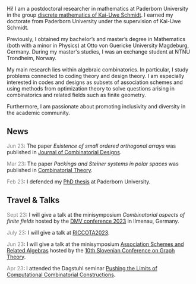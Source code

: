 Hi! I am a postdoctoral researcher in mathematics at Paderborn University in the group [discrete mathematics of Kai-Uwe Schmidt](https://math.uni-paderborn.de/en/ag/dm). 
I earned my doctorate from Paderborn University under the supervision of Kai-Uwe Schmidt. 

Previously, I obtained my bachelor’s and master’s degree in Mathematics (both with a minor in Physics) at Otto von Guericke University Magdeburg, Germany. 
During my master's studies, I was an exchange student at NTNU Trondheim, Norway.

My main research lies within algebraic combinatorics. 
In particular, I study problems connected to coding theory and design theory.
I am especially interested in codes and designs as subsets of association schemes and using methods from optimization theory to solve questions arising in combinatorics and related fields such as finite geometry.

Furthermore, I am passionate about promoting inclusivity and diversity in the academic community.

## News

<span style="color:gray">Jun 23</span>: The paper  *Existence of small ordered orthogonal arrays* was published in [Journal of Combinatorial Designs](https://doi.org/10.1002/jcd.21903).

<span style="color:gray">Mar 23</span>: The paper  *Packings and Steiner systems in polar spaces* was published in [Combinatorial Theory](https://escholarship.org/uc/item/83g3149p).

<span style="color:gray">Feb 23</span>: I defended my [PhD thesis](https://digital.ub.uni-paderborn.de/doi/10.17619/UNIPB/1-1672) at Paderborn University.

## Travel & Talks

<span style="color:gray">Sept 23</span>: I will give a talk at the minisymposium *Combinatorial aspects of finite fields* hosted by the [DMV conference 2023](https://www.tu-ilmenau.de/dmv2023) in Ilmenau, Germany.

<span style="color:gray">July 23</span>: I will give a talk at [RICCOTA2023](https://riccota2023.math.uniri.hr).

<span style="color:gray">Jun 23</span>: I will give a talk at the minisymposium  [Association Schemes and Related Algebras](https://sites.google.com/view/asra-minisymposium/home) hosted by the [10th Slovenian Conference
on Graph Theory](https://sicgt.si/).

<span style="color:gray">Apr 23</span>: I attended the Dagstuhl seminar [Pushing the Limits of Computational Combinatorial Constructions](https://www.dagstuhl.de/de/seminars/seminar-calendar/seminar-details/23161).
